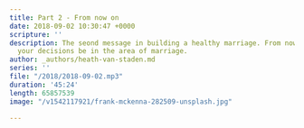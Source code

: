 ```yaml
---
title: Part 2 - From now on
date: 2018-09-02 10:30:47 +0000
scripture: ''
description: The seond message in building a healthy marriage. From now on…what will
  your decisions be in the area of marriage.
author: _authors/heath-van-staden.md
series: ''
file: "/2018/2018-09-02.mp3"
duration: '45:24'
length: 65857539
image: "/v1542117921/frank-mckenna-282509-unsplash.jpg"

---
```

